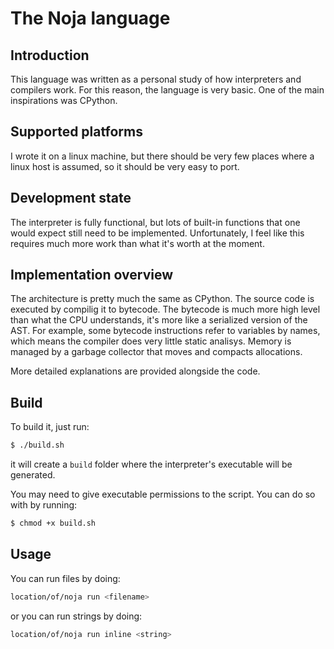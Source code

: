 # The Noja language

## Introduction
This language was written as a personal study of how interpreters and compilers work. For this reason, the language is very basic. One of the main inspirations was CPython.

## Supported platforms
I wrote it on a linux machine, but there should be very few places where a linux host is assumed, so it should be very easy to port.

## Development state
The interpreter is fully functional, but lots of built-in functions that one would expect still need to be implemented. Unfortunately, I feel like this requires much more work than what it's worth at the moment.

## Implementation overview
The architecture is pretty much the same as CPython. The source code is executed by compilig it to bytecode. The bytecode is much more high level than what the CPU understands, it's more like a serialized version of the AST. For example, some bytecode instructions refer to variables by names, which means the compiler does very little static analisys. Memory is managed by a garbage collector that moves and compacts allocations.

More detailed explanations are provided alongside the code.

## Build

To build it, just run:
```sh
$ ./build.sh
```
it will create a `build` folder where the interpreter's executable will be generated.

You may need to give executable permissions to the script. You can do so with by running:

```sh
$ chmod +x build.sh
```

## Usage

You can run files by doing:
```sh
location/of/noja run <filename>
```

or you can run strings by doing:
```sh
location/of/noja run inline <string>
```